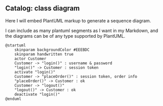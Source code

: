 ## Catalog: class diagram
Here I will embed PlantUML markup to generate a sequence diagram.

I can include as many plantuml segments as I want in my Markdown, and the diagrams can be of any type supported by PlantUML.

```plantuml
@startuml
    skinparam backgroundColor #EEEBDC
    skinparam handwritten true
    actor Customer
    Customer -> "login()" : username & password
    "login()" -> Customer : session token
    activate "login()"
    Customer -> "placeOrder()" : session token, order info
    "placeOrder()" -> Customer : ok
    Customer -> "logout()"
    "logout()" -> Customer : ok
    deactivate "login()"
@enduml
```